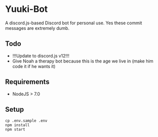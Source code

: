 # Yuuki-Bot
A discord.js-based Discord bot for personal use. Yes these commit messages are extremely dumb.

## Todo
- !!!Update to discord.js v12!!!
- Give Noah a therapy bot because this is the age we live in (make him code it if he wants it)

## Requirements
- NodeJS > 7.0

## Setup
```
cp .env.sample .env
npm install
npm start
```
